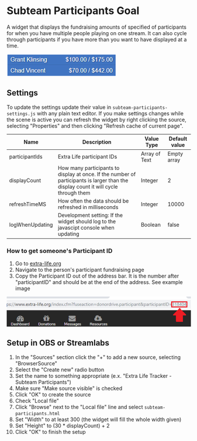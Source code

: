 # Subteam Participants Goal

A widget that displays the fundraising amounts of specified of participants for when you have multiple people playing on one stream. It can also cycle through participants if you have more than you want to have displayed at a time.

![Subteam-Participants-Goal-Preview](../images/Subteam-Participants-Preview.png)

## Settings
To update the settings update their value in `subteam-participants-settings.js` with any plain text editor. If you make settings changes while the scene is active you can refresh the widget by right clicking the source, selecting "Properties" and then clicking "Refresh cache of current page".

| Name | Description | Value Type | Default value |
|---|---|---|---|
| participantIds | Extra Life participant IDs | Array of Text | Empty array |
| displayCount | How many participants to display at once. If the number of participants is larger than the display count it will cycle through them | Integer | 2 |
| refreshTimeMS | How often the data should be refreshed in milliseconds | Integer | 10000 |
| logWhenUpdating | Development setting: If the widget should log to the javascipt console when updating | Boolean | false |

### How to get someone's Participant ID

1. Go to [extra-life.org](https://www.extra-life.org/)
2. Navigate to the person's participant fundraising page
3. Copy the Participant ID out of the address bar. It is the number after "participantID" and should be at the end of the address. See example image

![Get-Participant-ID](../images/where-to-find-your-id.png)

## Setup in OBS or Streamlabs
1. In the "Sources" section click the "+" to add a new source, selecting "BrowserSource"
2. Select the "Create new" radio button
3. Set the name to something appropriate (e.x. "Extra Life Tracker - Subteam Participants")
4. Make sure "Make source visible" is checked
5. Click "OK" to create the source
6. Check "Local file"
7. Click "Browse" next to the "Local file" line and select `subteam-participants.html`
8. Set "Width" to at least 300 (the widget will fill the whole width given)
9. Set "Height" to (30 * displayCount) + 2
10. Click "OK" to finish the setup
